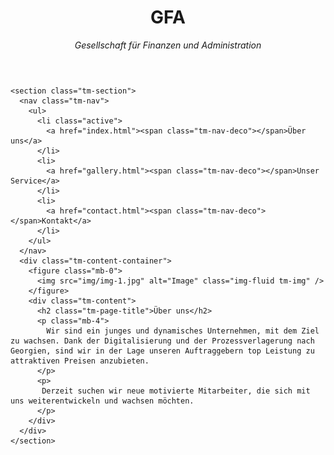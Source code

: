 <!DOCTYPE html>
<html lang="en">

<head>
  <meta charset="UTF-8" />
  <meta name="viewport" content="width=device-width, initial-scale=1.0" />
  <meta http-equiv="X-UA-Compatible" content="ie=edge" />
  <title>GFA</title>

  <link rel="stylesheet" href="https://fonts.googleapis.com/css?family=Open+Sans:400,600" />
  <link rel="stylesheet" href="css/bootstrap.min.css" />
  <link rel="stylesheet" href="css/templatemo-style.css" />
</head>

<body>
  <div class="tm-page-container mx-auto">
    <header class="tm-header text-center">
      <h1 class="tm-title text-uppercase">GFA</h1>
      <p class="tm-primary-color"><i>Gesellschaft für Finanzen und Administration</i></p>
    </header>

    <section class="tm-section">
      <nav class="tm-nav">
        <ul>
          <li class="active">
            <a href="index.html"><span class="tm-nav-deco"></span>Über uns</a>
          </li>
          <li>
            <a href="gallery.html"><span class="tm-nav-deco"></span>Unser Service</a>
          </li>
          <li>
            <a href="contact.html"><span class="tm-nav-deco"></span>Kontakt</a>
          </li>
        </ul>
      </nav>
      <div class="tm-content-container">
        <figure class="mb-0">
          <img src="img/img-1.jpg" alt="Image" class="img-fluid tm-img" />
        </figure>
        <div class="tm-content">
          <h2 class="tm-page-title">Über uns</h2>
          <p class="mb-4">
            Wir sind ein junges und dynamisches Unternehmen, mit dem Ziel zu wachsen. Dank der Digitalisierung und der Prozessverlagerung nach Georgien, sind wir in der Lage unseren Auftraggebern top Leistung zu attraktiven Preisen anzubieten. 
          </p>
          <p>
           Derzeit suchen wir neue motivierte Mitarbeiter, die sich mit uns weiterentwickeln und wachsen möchten.
          </p>
        </div>
      </div>
    </section>
  </div>
</body>

</html>
